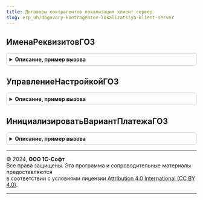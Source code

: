 ```yaml
---
title: Договоры контрагентов локализация клиент сервер
slug: erp_uh/dogovory-kontragentov-lokalizatsiya-klient-server
---
```



## ИменаРеквизитовГОЗ
<details style="margin: 1em 0; padding: 0.5em; border: 1px solid #ccc; border-radius: 6px;">

<summary style="font-weight: bold; cursor: pointer;">Описание, пример вызова</summary>

```bsl
//++ Локализация

Функция ИменаРеквизитовГОЗ() Экспорт
```

Пример вызова
```bsl
Результат = ДоговорыКонтрагентовЛокализацияКлиентСервер.ИменаРеквизитовГОЗ() 
```
</details>

## УправлениеНастройкойГОЗ
<details style="margin: 1em 0; padding: 0.5em; border: 1px solid #ccc; border-radius: 6px;">

<summary style="font-weight: bold; cursor: pointer;">Описание, пример вызова</summary>

```bsl

// Параметры:
// 	Форма - ФормаКлиентскогоПриложения
//
Процедура УправлениеНастройкойГОЗ(Форма) Экспорт
```

Пример вызова
```bsl
ДоговорыКонтрагентовЛокализацияКлиентСервер.УправлениеНастройкойГОЗ(Форма) 
```
</details>

## ИнициализироватьВариантПлатежаГОЗ
<details style="margin: 1em 0; padding: 0.5em; border: 1px solid #ccc; border-radius: 6px;">

<summary style="font-weight: bold; cursor: pointer;">Описание, пример вызова</summary>

```bsl

Функция ИнициализироватьВариантПлатежаГОЗ(ПлатежиПо275ФЗ, ДоговорСУчастникомГОЗ, ОплатаРасходовПоТарифамСГосрегулированием) Экспорт
```

Пример вызова
```bsl
Результат = ДоговорыКонтрагентовЛокализацияКлиентСервер.ИнициализироватьВариантПлатежаГОЗ(ПлатежиПо275ФЗ, ДоговорСУчастникомГОЗ, ОплатаРасходовПоТарифамСГосрегулированием) 
```
</details>

---

© 2024, **ООО 1С-Софт**  
Все права защищены. Эта программа и сопроводительные материалы предоставляются  
в соответствии с условиями лицензии [Attribution 4.0 International (CC BY 4.0)](https://creativecommons.org/licenses/by/4.0/legalcode).

---
